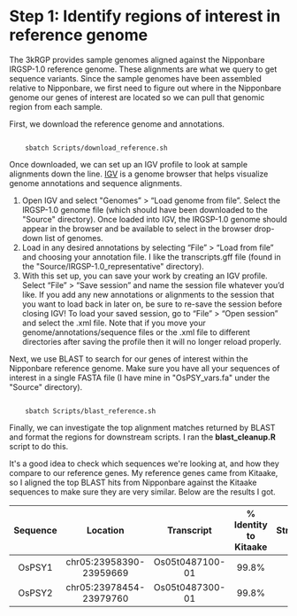 # Step 1: Identify regions of interest in reference genome

The 3kRGP provides sample genomes aligned against the Nipponbare IRGSP-1.0 reference genome. These alignments are what we query to get sequence variants. Since the sample genomes have been assembled relative to Nipponbare, we first need to figure out where in the Nipponbare genome our genes of interest are located so we can pull that genomic region from each sample.

First, we download the reference genome and annotations.

```{bash}

	sbatch Scripts/download_reference.sh

```

Once downloaded, we can set up an IGV profile to look at sample alignments down the line. [IGV](https://igv.org/doc/desktop/#DownloadPage/) is a genome browser that helps visualize genome annotations and sequence alignments.
1. Open IGV and select "Genomes” > “Load genome from file”. Select the IRGSP-1.0 genome file (which should have been downloaded to the "Source" directory).  Once loaded into IGV, the IRGSP-1.0 genome should appear in the browser and be available to select in the browser drop-down list of genomes.
2. Load in any desired annotations by selecting “File” > “Load from file” and choosing your annotation file. I like the transcripts.gff file (found in the "Source/IRGSP-1.0_representative" directory).
3. With this set up, you can save your work by creating an IGV profile. Select “File” > “Save session” and name the session file whatever you’d like. If you add any new annotations or alignments to the session that you want to load back in later on, be sure to re-save the session before closing IGV! To load your saved session, go to “File” > “Open session” and select the .xml file. Note that if you move your genome/annotations/sequence files or the .xml file to different directories after saving the profile then it will no longer reload properly.

Next, we use BLAST to search for our genes of interest within the Nipponbare reference genome. Make sure you have all your sequences of interest in a single FASTA file (I have mine in "OsPSY_vars.fa" under the "Source" directory).
```{bash}

	sbatch Scripts/blast_reference.sh

```

Finally, we can investigate the top alignment matches returned by BLAST and format the regions for downstream scripts. I ran the **blast_cleanup.R** script to do this.

It's a good idea to check which sequences we're looking at, and how they compare to our reference genes. My reference genes came from Kitaake, so I aligned the top BLAST hits from Nipponbare against the Kitaake sequences to make sure they are very similar. Below are the results I got.

|Sequence|Location|Transcript|% Identity to Kitaake|Strand|
|:---:|:---:|:---:|:---:|:---:|
|OsPSY1|chr05:23958390-23959669|Os05t0487100-01|99.8%|+|
|OsPSY2|chr05:23978454-23979760|Os05t0487300-01|99.8%|+|
